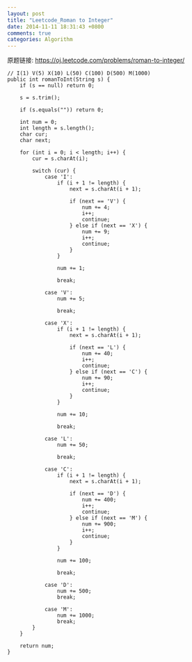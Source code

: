 ```yaml
---
layout: post
title: "Leetcode_Roman to Integer"
date: 2014-11-11 18:31:43 +0800
comments: true
categories: Algorithm
---
```


原题链接: https://oj.leetcode.com/problems/roman-to-integer/

<!-- more -->

    // I(1) V(5) X(10) L(50) C(100) D(500) M(1000)
	public int romanToInt(String s) {
		if (s == null) return 0;
		
		s = s.trim();
		
		if (s.equals("")) return 0;
		
		int num = 0;
		int length = s.length();
		char cur;
		char next;
		
		for (int i = 0; i < length; i++) {
			cur = s.charAt(i);
			
			switch (cur) {
				case 'I':
					if (i + 1 != length) {
						next = s.charAt(i + 1);
						
						if (next == 'V') {
							num += 4;
							i++;
							continue;
						} else if (next == 'X') {
							num += 9;
							i++;
							continue;
						}
					}

					num += 1;
					
					break;
					
				case 'V':
					num += 5;
					
					break;
					
				case 'X':
					if (i + 1 != length) {
						next = s.charAt(i + 1);
						
						if (next == 'L') {
							num += 40;
							i++;
							continue;
						} else if (next == 'C') {
							num += 90;
							i++;
							continue;
						}
					}
					
					num += 10;
					
					break;
					
				case 'L':
					num += 50;
					
					break;
					
				case 'C':
					if (i + 1 != length) {
						next = s.charAt(i + 1);
						
						if (next == 'D') {
							num += 400;
							i++;
							continue;
						} else if (next == 'M') {
							num += 900;
							i++;
							continue;
						}
					}
					
					num += 100;
					
					break;
					
				case 'D':
					num += 500;
					break;
					
				case 'M':
					num += 1000;
					break;
			}
		}
		
		return num;
    }
